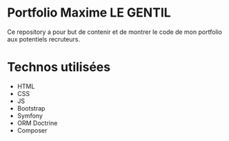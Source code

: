 # Portfolio Maxime LE GENTIL

Ce repository a pour but de contenir et de montrer le code de mon portfolio aux potentiels recruteurs.

# Technos utilisées

- HTML
- CSS
- JS
- Bootstrap
- Symfony
- ORM Doctrine
- Composer